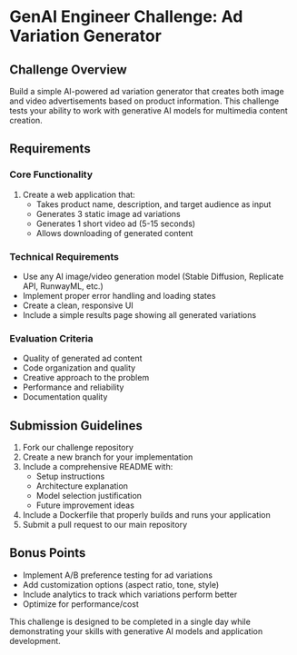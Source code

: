 # GenAI Engineer Challenge: Ad Variation Generator

## Challenge Overview
Build a simple AI-powered ad variation generator that creates both image and video advertisements based on product information. This challenge tests your ability to work with generative AI models for multimedia content creation.

## Requirements

### Core Functionality
1. Create a web application that:
   - Takes product name, description, and target audience as input
   - Generates 3 static image ad variations
   - Generates 1 short video ad (5-15 seconds)
   - Allows downloading of generated content

### Technical Requirements
- Use any AI image/video generation model (Stable Diffusion, Replicate API, RunwayML, etc.)
- Implement proper error handling and loading states
- Create a clean, responsive UI
- Include a simple results page showing all generated variations

### Evaluation Criteria
- Quality of generated ad content
- Code organization and quality
- Creative approach to the problem
- Performance and reliability
- Documentation quality

## Submission Guidelines
1. Fork our challenge repository
2. Create a new branch for your implementation
3. Include a comprehensive README with:
   - Setup instructions
   - Architecture explanation
   - Model selection justification
   - Future improvement ideas
4. Include a Dockerfile that properly builds and runs your application
5. Submit a pull request to our main repository

## Bonus Points
- Implement A/B preference testing for ad variations
- Add customization options (aspect ratio, tone, style)
- Include analytics to track which variations perform better
- Optimize for performance/cost

This challenge is designed to be completed in a single day while demonstrating your skills with generative AI models and application development.
